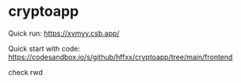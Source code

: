 # cryptoapp

Quick run: https://xvmyy.csb.app/

Quick start with code: https://codesandbox.io/s/github/hffxx/cryptoapp/tree/main/frontend

check rwd
